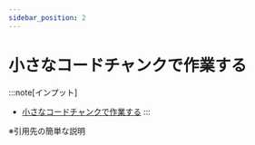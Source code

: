 ```yaml
---
sidebar_position: 2
---
```


# 小さなコードチャンクで作業する

:::note[インプット]
- [小さなコードチャンクで作業する](https://gen-ai-docs.jp/%e3%82%b3%e3%83%b3%e3%83%86%e3%83%b3%e3%83%84/%e3%83%8a%e3%83%ac%e3%83%83%e3%82%b8/%e5%b0%8f%e3%81%95%e3%81%aa%e3%82%b3%e3%83%bc%e3%83%89%e3%83%81%e3%83%a3%e3%83%b3%e3%82%af%e3%81%a7%e4%bd%9c%e6%a5%ad%e3%81%99%e3%82%8b)
:::

※引用先の簡単な説明
